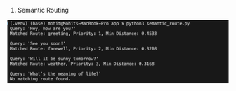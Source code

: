1. Semantic Routing 


![Output](https://github.com/SuperMohit/ai-what-not/blob/382c819b3d07063a4b3362cbc35f4c33316940da/output_img.png)

